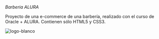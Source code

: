 <em> Barberia ALURA </em>

Proyecto de una e-commerce de una barbería, realizado con el curso de Oracle + ALURA. 
Contienen sólo HTML5 y CSS3.

![logo-blanco](https://github.com/JenniArabel/Barberia-Alura/assets/119452050/c022863e-ef78-4aab-883b-596c1b6a58e1)
